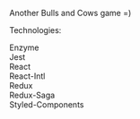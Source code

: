Another Bulls and Cows game =)

Technologies:

Enzyme\
Jest\
React\
React-Intl\
Redux\
Redux-Saga\
Styled-Components

